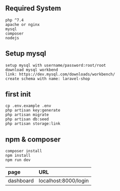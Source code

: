 ## Required System
```
php ^7.4
apache or nginx
mysql
composer
nodejs
```

## Setup mysql
```
setup mysql with username/password:root/root
download mysql workbend
link: https://dev.mysql.com/downloads/workbench/
create schema with name: laravel-shop
```

## first init
```
cp .env.example .env
php artisan key:generate
php artisan migrate
php artisan db:seed
php artisan storage:link
```

## npm & composer
```
composer install
npm install
npm run dev
```

| page       | URL                                                |
|:-----------|:---------------------------------------------------|
| dashboard |     localhost:8000/login                |


